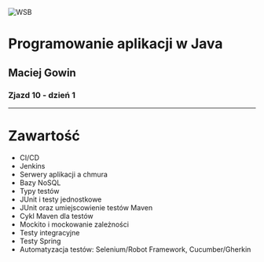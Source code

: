 ![WSB](https://maciejgowin.github.io/assets/img/wsb-logo-warszawa.png)

# Programowanie aplikacji w Java

## Maciej Gowin

### Zjazd 10 - dzień 1

---
# Zawartość

- CI/CD
- Jenkins
- Serwery aplikacji a chmura
- Bazy NoSQL
- Typy testów
- JUnit i testy jednostkowe
- JUnit oraz umiejscowienie testów Maven
- Cykl Maven dla testów
- Mockito i mockowanie zależności
- Testy integracyjne
- Testy Spring
- Automatyzacja testów: Selenium/Robot Framework, Cucumber/Gherkin
